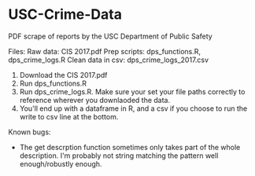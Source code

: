 # USC-Crime-Data
PDF scrape of reports by the USC Department of Public Safety

Files:
Raw data: CIS 2017.pdf
Prep scripts: dps_functions.R, dps_crime_logs.R
Clean data in csv: dps_crime_logs_2017.csv

1. Download the CIS 2017.pdf
2. Run dps_functions.R
3. Run dps_crime_logs.R. Make sure your set your file paths correctly to reference wherever you downlaoded the data.
4. You'll end up with a dataframe in R, and a csv if you choose to run the write to csv line at the bottom.

Known bugs:
- The get descrption function sometimes only takes part of the whole description. I'm probably not string matching the pattern well enough/robustly enough.

